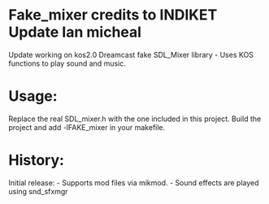 Fake_mixer  credits to INDIKET Update Ian micheal
==========
Update working on kos2.0
Dreamcast fake SDL_Mixer library - Uses KOS functions to play sound and music.


Usage: 
======

Replace the real SDL_mixer.h with the one included in this project. Build the project and add -lFAKE_mixer in your makefile.


History:
========

Initial release: 
	- Supports mod files via mikmod.
	- Sound effects are played using snd_sfxmgr


